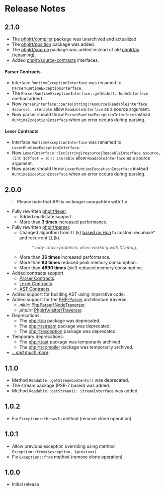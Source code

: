 # Release Notes

## 2.1.0

- The [phplrt/compiler](https://github.com/phplrt/compiler) package was unarchived and actualized.
- The [phplrt/position](https://github.com/phplrt/position) package was added.
- The [phplrt/source](https://github.com/phplrt/source) package was added instead of old [phplrt/io](https://github.com/phplrt/io) (renaming).
- Added [phplrt/source-contracts](https://github.com/phplrt/source-contracts) interfaces.

#### Parser Contracts

- Interface `RuntimeExceptionInterface` was renamed to `ParserRuntimeExceptionInterface`.
- The `ParserRuntimeExceptionInterface::getNode(): NodeInterface` method added.
- Now `ParserInterface::parse(string|resource|ReadableInterface $source): iterable` allow 
`ReadableInterface` as a source argument. 
- Now parser should throw `ParserRuntimeExceptionInterface` instead `RuntimeExceptionInterface` 
when an error occurs during parsing. 

#### Lexer Contracts

- Interface `RuntimeExceptionInterface` was renamed to `LexerRuntimeExceptionInterface`.
- Now `LexerInterface::lex(string|resource|ReadableInterface $source, [int $offset = 0]): iterable` allow 
`ReadableInterface` as a source argument.
- Now parser should throw `LexerRuntimeExceptionInterface` instead `RuntimeExceptionInterface` 
when an error occurs during parsing. 

## 2.0.0

> **Please note that API is no longer compatible with 1.x**

- Fully rewritten [phplrt/lexer](https://github.com/phplrt/lexer).
    - Added multistate support.
    - More than **3 times** increased performance.
- Fully rewritten [phplrt/parser](https://github.com/phplrt/parser).
    - Changed algorithm from LL(k) [based on Hoa](https://github.com/Hoa/Compiler) to custom recursive\* and recurrent LL(k).
        > \* *may cause problems when working with XDebug.*
    - More than **36 times** increased performance.
    - More than **83 times** reduced peak memory consumption.
    - More than **4890 times** (sic!) reduced memory consumption.
- Added contracts support.
    - [Parser Contracts](https://github.com/phplrt/parser-contracts).
    - [Lexer Contracts](https://github.com/phplrt/lexer-contracts).
    - [AST Contracts](https://github.com/phplrt/ast-contracts).
- Added support for building AST using imperative code.
- Added support for the [PHP-Parser](https://github.com/nikic/PHP-Parser) architecture traverse.
    - *nikic:* [PhpParser\NodeTraverser](https://github.com/nikic/PHP-Parser/blob/master/lib/PhpParser/NodeTraverser.php).
    - *phplrt:* [Phplrt\Visitor\Traverser](https://github.com/phplrt/phplrt/blob/master/src/Visitor/Traverser.php).
- Deprecations:
    - The [phplrt/io](https://github.com/phplrt/io) package was deprecated.
    - The [phplrt/stream](https://github.com/phplrt/stream) package was deprecated.
    - The [phplrt/exception](https://github.com/phplrt/exception) package was deprecated.
- Temporary deprecations:
    - The [phplrt/ast](https://github.com/phplrt/ast) package was temporarily archived.
    - The [phplrt/compiler](https://github.com/phplrt/compiler) package was temporarily archived.
- *[...and much more](https://github.com/phplrt/phplrt/blob/master/README.md)*.

## 1.1.0

- Method `Readable::getStreamContents()` was deprecated.
- The stream package (PSR-7 based) was added.
- Method `Readable::getStream(): StreamInterface` was added.

## 1.0.2

- Fix `Exception::throwsIn` method (remove clone operation).

## 1.0.1

- Allow previous exception overriding using method `Exception::from($exception, $previous)`
- Fix `Exception::from` method (remove clone operation)

## 1.0.0

- Initial release
